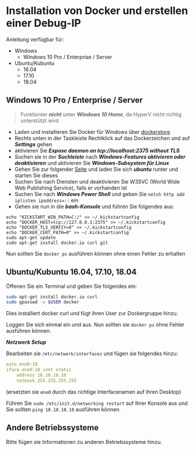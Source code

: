# Installation von Docker und erstellen einer Debug-IP

Anleitung verfügbar für:
- Windows
  - Windows 10 Pro / Enterprise / Server
- Ubuntu/Kubuntu
    - 16.04
    - 17.10
    - 18.04


## Windows 10 Pro / Enterprise / Server

> Funktionier ***nicht*** unter ***Windows 10 Home***, da HyperV nicht richtig unterstützt wird

- Laden und installieren Sie Docker für Windows über [dockerstore](https://www.docker.com/docker-windows)
- Rechts unten in der Taskleiste Rechtklick auf das Dockerzeichen und auf ***Settings*** gehen
- aktivieren Sie ***Expose daemon on tcp://localhost:2375 without TLS***
- Suchen sie in der ***Suchleiste*** nach ***Windows-Features aktivieren oder deaktivieren*** und aktivieren Sie
***Windows-Subsystem für Linux***
- Gehen Sie zur folgender [Seite](https://aka.ms/wslstore) und laden Sie sich ***ubuntu*** runter und starten Sie dieses
- Suchen Sie nach Diensten und deaktivieren Sie  W3SVC (World Wide Web Publishing Service), falls er vorhanden ist
- Suchen Sie nach ***Windows Power Shell*** und geben Sie `netsh http add iplisten ipaddress=::` ein
- Gehen sie nun in die ***bash-Konsole*** und führen Sie folgendes aus:

```
echo "KICKSTART_WIN_PATH=C:/" >> ~/.kickstartconfig
echo "DOCKER_HOST=tcp://127.0.0.1:2375" >> ~/.kickstartconfig
echo "DOCKER_TLS_VERFIY=0" >> ~/.kickstartconfig
echo "DOCKER_CERT_PATH=0" >> ~/.kickstartconfig
sudo apt-get update
sudo apt-get install docker.io curl git
```

Nun sollten Sie `docker ps` ausführen können ohne einen Fehler zu erhalten



## Ubuntu/Kubuntu 16.04, 17.10, 18.04

Öffenen Sie ein Terminal und geben Sie folgendes ein:

```bash
sudo apt-get install docker.io curl
sudo gpasswd -a $USER docker
```

Dies installiert docker curl und fügt ihren User zur Dockergruppe hinzu.

Loggen Sie sich einmal ein und aus. Nun sollten sie `docker ps` ohne Fehler ausführen können.

***Netzwerk Setup***

Bearbeiten sie `/etc/network/interfaces` und fügen sie folgendes hinzu:

```yaml
auto eno0:10
iface eno0:10 inet static
    address 10.10.10.10
    netmask 255.255.255.255
```

(ersetzten sie `eno0` durch das richtige Interfacenamen auf ihren Desktop)

Führen Sie `sudo /etc/init.d/networking restart` auf Ihrer Konsole aus und Sie sollten `ping 10.10.10.10` ausführen können.

## Andere Betriebssysteme

Bitte fügen sie Informationen zu anderen Betriebssysteme hinzu.